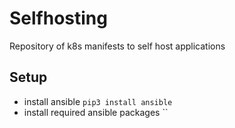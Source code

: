 # Selfhosting

Repository of k8s manifests to self host applications

## Setup

- install ansible `pip3 install ansible`
- install required ansible packages ``
